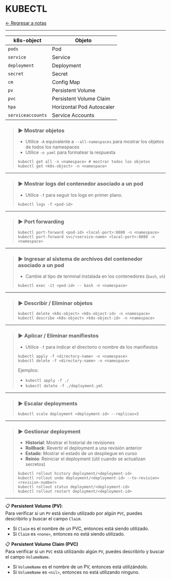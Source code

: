 # KUBECTL

[← Regresar a notas](../../README.md) <br>

----

| k8s-object        | Objeto                    |
|-------------------|---------------------------|
| `pods`            | Pod                       |
| `service`         | Service                   |
| `deployment`      | Deployment                |
| `secret`          | Secret                    |
| `cm`              | Config Map                |
| `pv`              | Persistent Volume         |
| `pvc`             | Persistent Volume Claim   |
| `hpa`             | Horizontal Pod Autoscaler |
| `serviceaccounts` | Service Accounts          |


> ### ▶️ Mostrar objetos
> - Utilice `-A` equivalente a `--all-namespaces` para mostrar los objetos de todos los namespaces
> - Utilice `-o yaml` para formatear la respuesta
> ```shell script 
> kubectl get all -n <namespace> # mostrar todos los objetos
> kubectl get <k8s-object> -n <namespace>
> ```
----

> ### ▶️ Mostrar logs del contenedor asociado a un pod
> - Utilice `-f` para seguir los logs en primer plano.
> ```shell script 
> kubectl logs -f <pod-id>
> ```
----

> ### ▶️ Port forwarding
> ```shell script 
> kubectl port-forward <pod-id> <local-port>:8080 -n <namespace>
> kubectl port-forward svc/<service-name> <local-port>:8080 -n <namespace>
> ```
---

> ### ▶️ Ingresar al sistema de archivos del contenedor asociado a un pod
> - Cambie al tipo de terminal instalada en los contenedores (`bash`, `sh`)
> ```shell script 
> kubectl exec -it <pod-id> -- bash -n <namespace>
> ```
----

> ### ▶️ Describir / Eliminar objetos
> ```shell script 
> kubectl delete <k8s-object> <k8s-object-id> -n <namespace>
> kubectl describe <k8s-object> <k8s-object-id> -n <namespace>
> ```
----

> ### ▶️ Aplicar / Eliminar manifiestos
> - Utilice `-f` para indicar el directorio o nombre de los manifiestos
> ```shell script 
> kubectl apply -f <directory-name> -n <namespace>
> kubectl delete -f <directory-name> -n <namespace>
> ```
> Ejemplos: <br>
> - `kubectl apply -f ./`
> - `kubectl delete -f ./deployment.yml`
----

> ### ▶️ Escalar deployments
> ```shell script 
> kubectl scale deployment <deployment-id> --replicas=3
> ```
----

> ### ▶️ Gestionar deployment
> - **Historial**: Mostrar el historial de revisiones
> - **Rollback**: Revertir el deployment a una revisión anterior
> - **Estado**: Mostrar el estado de un despliegue en curso
> - **Reinio**: Reiniciar el deployment (útil cuando se actualizan secretos)
> ```shell script 
> kubectl rollout history deployment/<deployment-id>
> kubectl rollout undo deployment/<deployment-id> --to-revision=<revision-number>
> kubectl rollout status deployment/<deployment-id>
> kubectl rollout restart deployment/<deployment-id>
> ```
----

📋 **Persistent Volume (PV)**:
<br>Para verificar si un `PV` está siendo utilizado por algún `PVC`, puedes describirlo y buscar el campo `Claim`.
- Si `Claim` es el nombre de un PVC, entonces está siendo utilizado.
- Si `Claim` es `<none>`, entonces no está siendo utilizado.

📋 **Persistent Volume Claim (PVC)**
<br> Para verificar si un `PVC` está utilizando algún `PV`, puedes describirlo y buscar el campo `VolumeName`.
- Si `VolumeName` es el nombre de un PV, entonces está utilizándolo.
- Si `VolumeName` es `<nil>`, entonces no está utilizando ninguno.





